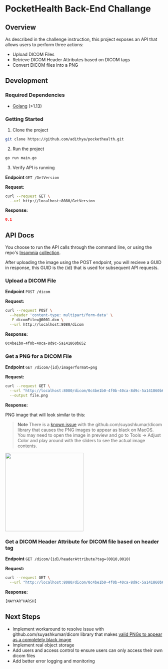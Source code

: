 # PocketHealth Back-End Challange

## Overview

As described in the challenge instruction, this project exposes an API that allows users to perform three actions:

- Upload DICOM Files
- Retrieve DICOM Header Attributes based on DICOM tags
- Convert DICOM files into a PNG

## Development

### Required Dependencies

- [Golang](https://go.dev/doc/install) (>1.13)

### Getting Started

1. Clone the project

```bash
git clone https://github.com/adithya/pockethealth.git
```

2. Run the project
```bash
go run main.go
```

3. Verify API is running

**Endpoint**  `GET /GetVersion`

**Request:**
```bash
curl --request GET \
  --url http://localhost:8080/GetVersion
```

**Response:**
```json
0.1
```

## API Docs

You choose to run the API calls through the command line, or using the repo's [Insomnia](https://insomnia.rest/) [collection](https://github.com/adithya/pockethealth/blob/main/PocketHealth_Challenge_Insomnia_Collection.json). 

After uploading the image using the POST endpoint, you will recieve a GUID in response, this GUID is the {id} that is used for subsequent API requests.

### Upload a DICOM File

**Endpoint** `POST /dicom`

**Request:**
```bash
curl --request POST \
  --header 'content-type: multipart/form-data' \
  -F dicomFile=@0001.dcm \
  --url http://localhost:8080/dicom
```

**Response:**
```bash
0c4be1b0-4f0b-40ca-8d9c-5a141860b652
```

### Get a PNG for a DICOM File

**Endpoint** `GET /dicom/{id}/image?format=png`

**Request:**
```bash
curl --request GET \
  --url "http://localhost:8080/dicom/0c4be1b0-4f0b-40ca-8d9c-5a141860b652/image?format=png" \
  --output file.png
```

**Response:**

PNG image that will look similar to this: 

> **Note**
> There is a [known issue](https://github.com/suyashkumar/dicom/issues/164) with the github.com/suyashkumar/dicom library that causes the PNG images to appear as black on MacOS. You may need to open the image in preview and go to Tools -> Adjust Color and play around with the sliders to see the actual image contents.

<img src="https://user-images.githubusercontent.com/6684672/233451099-461446d4-2d9a-4557-95c1-3f8f3a36840d.png" width="250" height="250">

### Get a DICOM Header Attribute for DICOM file based on header tag

**Endpoint** `GET /dicom/{id}/headerAttribute?tag=(0010,0010)`

**Request:**
```bash
curl --request GET \
  --url "http://localhost:8080/dicom/0c4be1b0-4f0b-40ca-8d9c-5a141860b652/headerAttribute?tag=(0010,0010)"
```

**Response:**
```bash
[NAYYAR^HARSH]
```

## Next Steps

- Implement workaround to resolve issue with github.com/suyashkumar/dicom library that makes [valid PNGs to appear as a completely black image](https://github.com/suyashkumar/dicom/issues/164)
- Implement real object storage
- Add users and access control to ensure users can only access their own dicom files
- Add better error logging and monitoring
